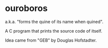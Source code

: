 ouroboros
=========

a.k.a. "forms the quine of its name when quined".

A C program that prints the source code of itself.

Idea came from "GEB" by Douglas Hofstadter.
